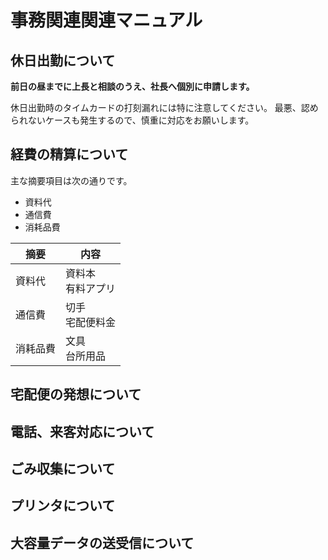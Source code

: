 # 事務関連関連マニュアル
## 休日出勤について
**前日の昼までに上長と相談のうえ、社長へ個別に申請します。**

休日出勤時のタイムカードの打刻漏れには特に注意してください。
最悪、認められないケースも発生するので、慎重に対応をお願いします。

## 経費の精算について
主な摘要項目は次の通りです。
- 資料代
- 通信費
- 消耗品費

|摘要|内容
|--|--
|資料代 |資料本<br>有料アプリ
|通信費 |切手<br>宅配便料金
|消耗品費   |文具<br>台所用品

## 宅配便の発想について
## 電話、来客対応について
## ごみ収集について
## プリンタについて
## 大容量データの送受信について

